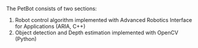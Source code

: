 The PetBot consists of two sections:
1. Robot control algorithm implemented with Advanced Robotics Interface for Applications (ARIA, C++)
2. Object detection and Depth estimation implemented with OpenCV (Python)
